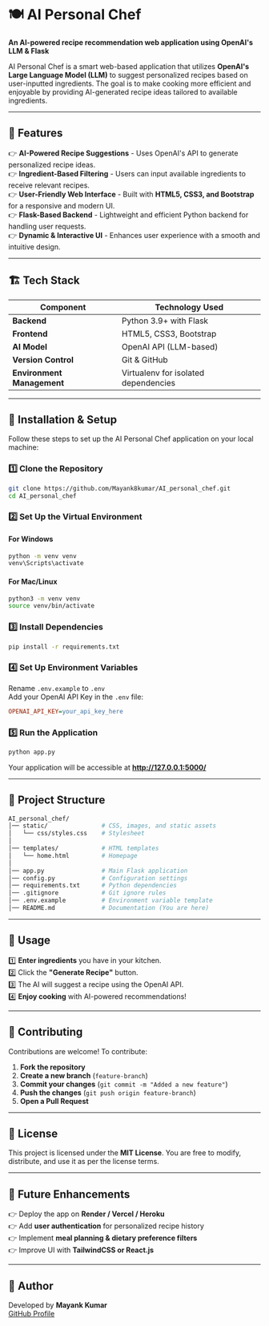 # 🍽️ AI Personal Chef  
**An AI-powered recipe recommendation web application using OpenAI's LLM & Flask**  

AI Personal Chef is a smart web-based application that utilizes **OpenAI's Large Language Model (LLM)** to suggest personalized recipes based on user-inputted ingredients. The goal is to make cooking more efficient and enjoyable by providing AI-generated recipe ideas tailored to available ingredients.  

---

## 🚀 Features  

👉 **AI-Powered Recipe Suggestions** - Uses OpenAI's API to generate personalized recipe ideas.  
👉 **Ingredient-Based Filtering** - Users can input available ingredients to receive relevant recipes.  
👉 **User-Friendly Web Interface** - Built with **HTML5, CSS3, and Bootstrap** for a responsive and modern UI.  
👉 **Flask-Based Backend** - Lightweight and efficient Python backend for handling user requests.  
👉 **Dynamic & Interactive UI** - Enhances user experience with a smooth and intuitive design.  

---

## 🏗️ Tech Stack  

| Component       | Technology Used          |
|----------------|-------------------------|
| **Backend**    | Python 3.9+ with Flask  |
| **Frontend**   | HTML5, CSS3, Bootstrap  |
| **AI Model**   | OpenAI API (LLM-based)  |
| **Version Control** | Git & GitHub |
| **Environment Management** | Virtualenv for isolated dependencies |

---

## 🔧 Installation & Setup  

Follow these steps to set up the AI Personal Chef application on your local machine:  

### **1️⃣ Clone the Repository**  
```bash
git clone https://github.com/Mayank8kumar/AI_personal_chef.git
cd AI_personal_chef
```

### **2️⃣ Set Up the Virtual Environment**  

#### **For Windows**  
```bash
python -m venv venv
venv\Scripts\activate
```

#### **For Mac/Linux**  
```bash
python3 -m venv venv
source venv/bin/activate
```

### **3️⃣ Install Dependencies**  
```bash
pip install -r requirements.txt
```

### **4️⃣ Set Up Environment Variables**  
Rename `.env.example` to `.env`  
Add your OpenAI API Key in the `.env` file:  
```ini
OPENAI_API_KEY=your_api_key_here
```

### **5️⃣ Run the Application**  
```bash
python app.py
```
Your application will be accessible at **http://127.0.0.1:5000/**  

---

## 📂 Project Structure  
```bash
AI_personal_chef/
│── static/               # CSS, images, and static assets  
│   └── css/styles.css    # Stylesheet  
│  
│── templates/            # HTML templates  
│   └── home.html         # Homepage  
│  
│── app.py                # Main Flask application  
│── config.py             # Configuration settings  
│── requirements.txt      # Python dependencies  
│── .gitignore            # Git ignore rules  
│── .env.example          # Environment variable template  
│── README.md             # Documentation (You are here)  
```

---

## 📌 Usage  

1️⃣ **Enter ingredients** you have in your kitchen.  
2️⃣ Click the **"Generate Recipe"** button.  
3️⃣ The AI will suggest a recipe using the OpenAI API.  
4️⃣ **Enjoy cooking** with AI-powered recommendations!  

---

## 🤝 Contributing  

Contributions are welcome! To contribute:  

1. **Fork the repository**  
2. **Create a new branch** (`feature-branch`)  
3. **Commit your changes** (`git commit -m "Added a new feature"`)  
4. **Push the changes** (`git push origin feature-branch`)  
5. **Open a Pull Request**  

---

## 📝 License  

This project is licensed under the **MIT License**. You are free to modify, distribute, and use it as per the license terms.  

---

## 🌟 Future Enhancements  

👉 Deploy the app on **Render / Vercel / Heroku**  
👉 Add **user authentication** for personalized recipe history  
👉 Implement **meal planning & dietary preference filters**  
👉 Improve UI with **TailwindCSS or React.js**  

---

## 👤 Author  

Developed by **Mayank Kumar**  
[GitHub Profile](https://github.com/Mayank8kumar)  



